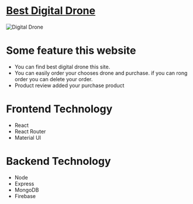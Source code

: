 # [Best Digital Drone](https://digital-drone.web.app/)
![Digital Drone](https://i.postimg.cc/nrQHstkJ/drone.png)

# Some feature this website
* You can find best digital drone this site.
* You can easily order your chooses drone and purchase. if you can rong order you can delete your order.
* Product review added your purchase product
 
# Frontend Technology
* React
* React Router
* Material UI

# Backend Technology
* Node 
* Express
* MongoDB
* Firebase

